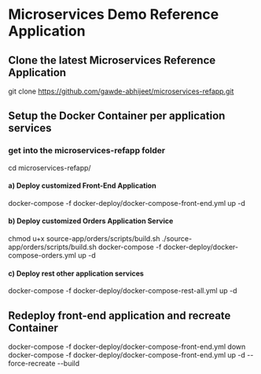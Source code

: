 # Microservices Demo Reference Application

## Clone the latest Microservices Reference Application

git clone https://github.com/gawde-abhijeet/microservices-refapp.git

## Setup the Docker Container per application services

### get into the microservices-refapp folder
cd microservices-refapp/

#### a) Deploy customized Front-End Application 

docker-compose -f docker-deploy/docker-compose-front-end.yml up -d

#### b) Deploy customized Orders Application Service

chmod u+x source-app/orders/scripts/build.sh
./source-app/orders/scripts/build.sh
docker-compose -f docker-deploy/docker-compose-orders.yml up -d

#### c) Deploy rest other application services

docker-compose -f docker-deploy/docker-compose-rest-all.yml up -d


## Redeploy front-end application and recreate Container
docker-compose -f docker-deploy/docker-compose-front-end.yml down
docker-compose -f docker-deploy/docker-compose-front-end.yml up -d --force-recreate --build
